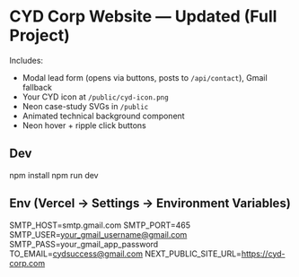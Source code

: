 # CYD Corp Website — Updated (Full Project)

Includes:
- Modal lead form (opens via buttons, posts to `/api/contact`), Gmail fallback
- Your CYD icon at `/public/cyd-icon.png`
- Neon case-study SVGs in `/public`
- Animated technical background component
- Neon hover + ripple click buttons

## Dev
npm install
npm run dev

## Env (Vercel → Settings → Environment Variables)
SMTP_HOST=smtp.gmail.com
SMTP_PORT=465
SMTP_USER=your_gmail_username@gmail.com
SMTP_PASS=your_gmail_app_password
TO_EMAIL=cydsuccess@gmail.com
NEXT_PUBLIC_SITE_URL=https://cyd-corp.com

